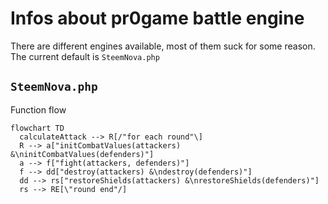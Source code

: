 # Infos about pr0game battle engine

There are different engines available, most of them suck for some reason.
The current default is `SteemNova.php`

## `SteemNova.php`

Function flow

```mermaid
flowchart TD
  calculateAttack --> R[/"for each round"\]
  R --> a["initCombatValues(attackers) &\ninitCombatValues(defenders)"]
  a --> f["fight(attackers, defenders)"]
  f --> dd["destroy(attackers) &\ndestroy(defenders)"]
  dd --> rs["restoreShields(attackers) &\nrestoreShields(defenders)"]
  rs --> RE[\"round end"/]

```
